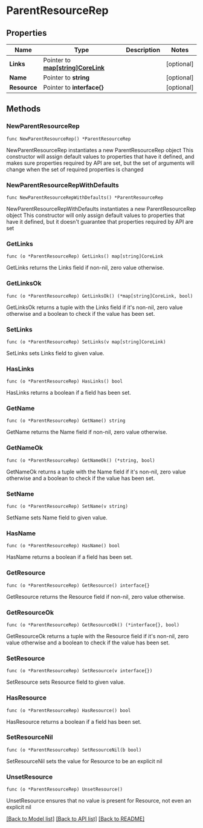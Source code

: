 # ParentResourceRep

## Properties

Name | Type | Description | Notes
------------ | ------------- | ------------- | -------------
**Links** | Pointer to [**map[string]CoreLink**](CoreLink.md) |  | [optional] 
**Name** | Pointer to **string** |  | [optional] 
**Resource** | Pointer to **interface{}** |  | [optional] 

## Methods

### NewParentResourceRep

`func NewParentResourceRep() *ParentResourceRep`

NewParentResourceRep instantiates a new ParentResourceRep object
This constructor will assign default values to properties that have it defined,
and makes sure properties required by API are set, but the set of arguments
will change when the set of required properties is changed

### NewParentResourceRepWithDefaults

`func NewParentResourceRepWithDefaults() *ParentResourceRep`

NewParentResourceRepWithDefaults instantiates a new ParentResourceRep object
This constructor will only assign default values to properties that have it defined,
but it doesn't guarantee that properties required by API are set

### GetLinks

`func (o *ParentResourceRep) GetLinks() map[string]CoreLink`

GetLinks returns the Links field if non-nil, zero value otherwise.

### GetLinksOk

`func (o *ParentResourceRep) GetLinksOk() (*map[string]CoreLink, bool)`

GetLinksOk returns a tuple with the Links field if it's non-nil, zero value otherwise
and a boolean to check if the value has been set.

### SetLinks

`func (o *ParentResourceRep) SetLinks(v map[string]CoreLink)`

SetLinks sets Links field to given value.

### HasLinks

`func (o *ParentResourceRep) HasLinks() bool`

HasLinks returns a boolean if a field has been set.

### GetName

`func (o *ParentResourceRep) GetName() string`

GetName returns the Name field if non-nil, zero value otherwise.

### GetNameOk

`func (o *ParentResourceRep) GetNameOk() (*string, bool)`

GetNameOk returns a tuple with the Name field if it's non-nil, zero value otherwise
and a boolean to check if the value has been set.

### SetName

`func (o *ParentResourceRep) SetName(v string)`

SetName sets Name field to given value.

### HasName

`func (o *ParentResourceRep) HasName() bool`

HasName returns a boolean if a field has been set.

### GetResource

`func (o *ParentResourceRep) GetResource() interface{}`

GetResource returns the Resource field if non-nil, zero value otherwise.

### GetResourceOk

`func (o *ParentResourceRep) GetResourceOk() (*interface{}, bool)`

GetResourceOk returns a tuple with the Resource field if it's non-nil, zero value otherwise
and a boolean to check if the value has been set.

### SetResource

`func (o *ParentResourceRep) SetResource(v interface{})`

SetResource sets Resource field to given value.

### HasResource

`func (o *ParentResourceRep) HasResource() bool`

HasResource returns a boolean if a field has been set.

### SetResourceNil

`func (o *ParentResourceRep) SetResourceNil(b bool)`

 SetResourceNil sets the value for Resource to be an explicit nil

### UnsetResource
`func (o *ParentResourceRep) UnsetResource()`

UnsetResource ensures that no value is present for Resource, not even an explicit nil

[[Back to Model list]](../README.md#documentation-for-models) [[Back to API list]](../README.md#documentation-for-api-endpoints) [[Back to README]](../README.md)


